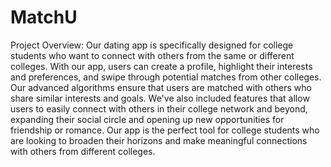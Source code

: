 # MatchU

Project Overview:
Our dating app is specifically designed for college students who want to connect with others from the same or different colleges. With our app, users can create a profile, highlight their interests and preferences, and swipe through potential matches from other colleges. Our advanced algorithms ensure that users are matched with others who share similar interests and goals. We've also included features that allow users to easily connect with others in their college network and beyond, expanding their social circle and opening up new opportunities for friendship or romance. Our app is the perfect tool for college students who are looking to broaden their horizons and make meaningful connections with others from different colleges.
